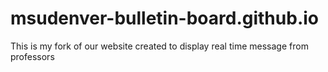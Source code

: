 # msudenver-bulletin-board.github.io
This is my fork of our website created to display real time message from professors
